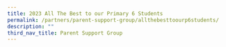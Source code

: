 ```yaml
---
title: 2023 All The Best to our Primary 6 Students
permalink: /partners/parent-support-group/allthebesttoourp6students/
description: ""
third_nav_title: Parent Support Group
---
```

